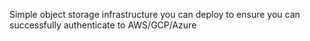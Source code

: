 Simple object storage infrastructure you can deploy to ensure you can successfully authenticate to AWS/GCP/Azure
